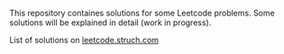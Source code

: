This repository containes solutions for some Leetcode problems. Some solutions will be explained in detail (work in progress).

List of solutions on [leetcode.struch.com](https://leetcode.struch.com/)
